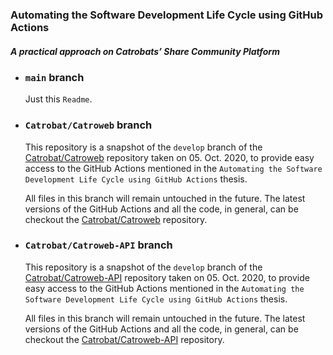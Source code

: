 ### Automating the Software Development Life Cycle using GitHub Actions
##### A practical approach on Catrobats’ Share Community Platform

- ### `main` branch

  Just this `Readme`.
  

- ### `Catrobat/Catroweb` branch

    This repository is a snapshot of the `develop` branch of the [Catrobat/Catroweb](https://www.github.com/Catrobat/Catroweb) repository taken on 05. Oct. 2020, to provide easy access to the GitHub Actions mentioned in the `Automating the Software Development Life Cycle using GitHub Actions` thesis.
    
    All files in this branch will remain untouched in the future. The latest versions of the GitHub Actions and all the code, in general, can be checkout the [Catrobat/Catroweb](https://www.github.com/Catrobat/Catroweb) repository.
    
- ### `Catrobat/Catroweb-API` branch

    This repository is a snapshot of the `develop` branch of the [Catrobat/Catroweb-API](https://www.github.com/Catrobat/Catroweb) repository taken on 05. Oct. 2020, to provide easy access to the GitHub Actions mentioned in the `Automating the Software Development Life Cycle using GitHub Actions` thesis.

    All files in this branch will remain untouched in the future. The latest versions of the GitHub Actions and all the code, in general, can be checkout the [Catrobat/Catroweb-API](https://www.github.com/Catrobat/Catroweb-API) repository.
